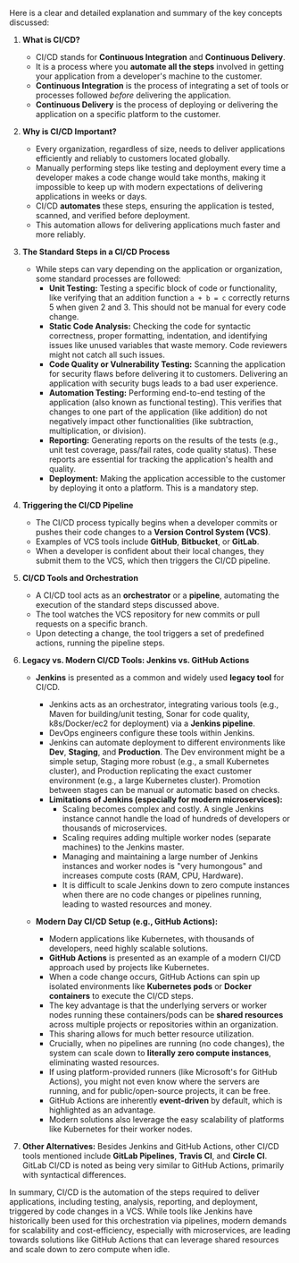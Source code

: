 Here is a clear and detailed explanation and summary of the key concepts discussed:

1.  **What is CI/CD?**
    *   CI/CD stands for **Continuous Integration** and **Continuous Delivery**.
    *   It is a process where you **automate all the steps** involved in getting your application from a developer's machine to the customer.
    *   **Continuous Integration** is the process of integrating a set of tools or processes followed *before* delivering the application.
    *   **Continuous Delivery** is the process of deploying or delivering the application on a specific platform to the customer.

2.  **Why is CI/CD Important?**
    *   Every organization, regardless of size, needs to deliver applications efficiently and reliably to customers located globally.
    *   Manually performing steps like testing and deployment every time a developer makes a code change would take months, making it impossible to keep up with modern expectations of             delivering applications in weeks or days.
    *   CI/CD **automates** these steps, ensuring the application is tested, scanned, and verified before deployment.
    *   This automation allows for delivering applications much faster and more reliably.

3.  **The Standard Steps in a CI/CD Process**
    *   While steps can vary depending on the application or organization, some standard processes are followed:
        *   **Unit Testing:** Testing a specific block of code or functionality, like verifying that an addition function `a + b = c` correctly returns 5 when given 2 and 3. This should               not be manual for every code change.
        *   **Static Code Analysis:** Checking the code for syntactic correctness, proper formatting, indentation, and identifying issues like unused variables that waste memory. Code                 reviewers might not catch all such issues.
        *   **Code Quality or Vulnerability Testing:** Scanning the application for security flaws before delivering it to customers. Delivering an application with security bugs leads                 to a bad user experience.
        *   **Automation Testing:** Performing end-to-end testing of the application (also known as functional testing). This verifies that changes to one part of the application (like               addition) do not negatively impact other functionalities (like subtraction, multiplication, or division).
        *   **Reporting:** Generating reports on the results of the tests (e.g., unit test coverage, pass/fail rates, code quality status). These reports are essential for tracking the                 application's health and quality.
        *   **Deployment:** Making the application accessible to the customer by deploying it onto a platform. This is a mandatory step.

4.  **Triggering the CI/CD Pipeline**
    *   The CI/CD process typically begins when a developer commits or pushes their code changes to a **Version Control System (VCS)**.
    *   Examples of VCS tools include **GitHub**, **Bitbucket**, or **GitLab**.
    *   When a developer is confident about their local changes, they submit them to the VCS, which then triggers the CI/CD pipeline.

5.  **CI/CD Tools and Orchestration**
    *   A CI/CD tool acts as an **orchestrator** or a **pipeline**, automating the execution of the standard steps discussed above.
    *   The tool watches the VCS repository for new commits or pull requests on a specific branch.
    *   Upon detecting a change, the tool triggers a set of predefined actions, running the pipeline steps.

6.  **Legacy vs. Modern CI/CD Tools: Jenkins vs. GitHub Actions**
    *   **Jenkins** is presented as a common and widely used **legacy tool** for CI/CD.
        *   Jenkins acts as an orchestrator, integrating various tools (e.g., Maven for building/unit testing, Sonar for code quality, k8s/Docker/ec2 for deployment) via a **Jenkins                  pipeline**.
        *   DevOps engineers configure these tools within Jenkins.
        *   Jenkins can automate deployment to different environments like **Dev**, **Staging**, and **Production**. The Dev environment might be a simple setup, Staging more robust                  (e.g., a small Kubernetes cluster), and Production replicating the exact customer environment (e.g., a large Kubernetes cluster). Promotion between stages can be manual or                automatic based on checks.
        *   **Limitations of Jenkins (especially for modern microservices):**
            *   Scaling becomes complex and costly. A single Jenkins instance cannot handle the load of hundreds of developers or thousands of microservices.
            *   Scaling requires adding multiple worker nodes (separate machines) to the Jenkins master.
            *   Managing and maintaining a large number of Jenkins instances and worker nodes is "very humongous" and increases compute costs (RAM, CPU, Hardware).
            *   It is difficult to scale Jenkins down to zero compute instances when there are no code changes or pipelines running, leading to wasted resources and money.

    *   **Modern Day CI/CD Setup (e.g., GitHub Actions):**
        *   Modern applications like Kubernetes, with thousands of developers, need highly scalable solutions.
        *   **GitHub Actions** is presented as an example of a modern CI/CD approach used by projects like Kubernetes.
        *   When a code change occurs, GitHub Actions can spin up isolated environments like **Kubernetes pods** or **Docker containers** to execute the CI/CD steps.
        *   The key advantage is that the underlying servers or worker nodes running these containers/pods can be **shared resources** across multiple projects or repositories within an              organization.
        *   This sharing allows for much better resource utilization.
        *   Crucially, when no pipelines are running (no code changes), the system can scale down to **literally zero compute instances**, eliminating wasted resources.
        *   If using platform-provided runners (like Microsoft's for GitHub Actions), you might not even know where the servers are running, and for public/open-source projects, it can 
            be free.
        *   GitHub Actions are inherently **event-driven** by default, which is highlighted as an advantage.
        *   Modern solutions also leverage the easy scalability of platforms like Kubernetes for their worker nodes.

7.  **Other Alternatives:** Besides Jenkins and GitHub Actions, other CI/CD tools mentioned include **GitLab Pipelines**, **Travis CI**, and **Circle CI**. GitLab CI/CD is noted as being very similar to GitHub Actions, primarily with syntactical differences.

In summary, CI/CD is the automation of the steps required to deliver applications, including testing, analysis, reporting, and deployment, triggered by code changes in a VCS. While tools like Jenkins have historically been used for this orchestration via pipelines, modern demands for scalability and cost-efficiency, especially with microservices, are leading towards solutions like GitHub Actions that can leverage shared resources and scale down to zero compute when idle.
